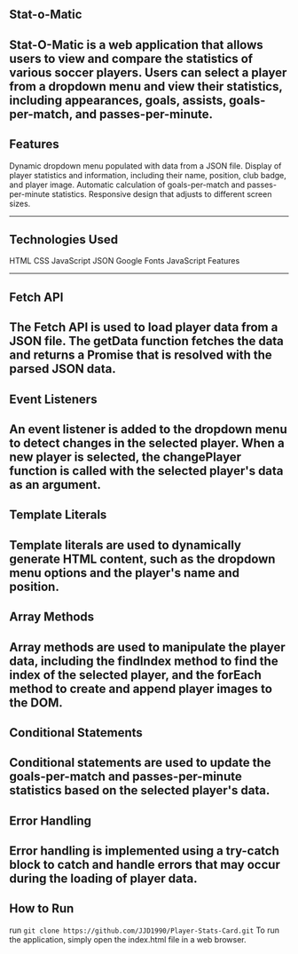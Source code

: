 ## Stat-o-Matic

## Stat-O-Matic is a web application that allows users to view and compare the statistics of various soccer players. Users can select a player from a dropdown menu and view their statistics, including appearances, goals, assists, goals-per-match, and passes-per-minute.

## Features

Dynamic dropdown menu populated with data from a JSON file.
Display of player statistics and information, including their name, position, club badge, and player image.
Automatic calculation of goals-per-match and passes-per-minute statistics.
Responsive design that adjusts to different screen sizes.

---

## Technologies Used

HTML
CSS
JavaScript
JSON
Google Fonts
JavaScript Features

---

## Fetch API

## The Fetch API is used to load player data from a JSON file. The getData function fetches the data and returns a Promise that is resolved with the parsed JSON data.

## Event Listeners

## An event listener is added to the dropdown menu to detect changes in the selected player. When a new player is selected, the changePlayer function is called with the selected player's data as an argument.

## Template Literals

## Template literals are used to dynamically generate HTML content, such as the dropdown menu options and the player's name and position.

## Array Methods

## Array methods are used to manipulate the player data, including the findIndex method to find the index of the selected player, and the forEach method to create and append player images to the DOM.

## Conditional Statements

## Conditional statements are used to update the goals-per-match and passes-per-minute statistics based on the selected player's data.

## Error Handling

## Error handling is implemented using a try-catch block to catch and handle errors that may occur during the loading of player data.

## How to Run

run `git clone https://github.com/JJD1990/Player-Stats-Card.git`
To run the application, simply open the index.html file in a web browser.
